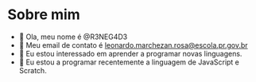 # Sobre mim
- 👋 Ola, meu nome é @R3NEG4D3
- 👊 Meu email de contato é leonardo.marchezan.rosa@escola.pr.gov.br
- 👀 Eu estou interessado em aprender a programar novas linguagens.
- 🌱 Eu estou a programar recentemente a linguagem de JavaScript e Scratch.
